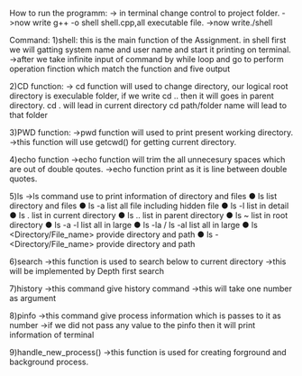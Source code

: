 How to run the programm:
-> in terminal change control to project folder.
->now write g++ -o shell shell.cpp,all executable file.
->now write./shell


Command:
1)shell: this is the main function of the Assignment. in shell first we will gatting system name and user name and start it printing on terminal.
->after we take infinite input of command by while loop and go to perform operation finction which match the function and five output


2)CD function:
-> cd function will used to change directory, our logical root directory is execulable folder, if we write cd .. then it will goes in parent directory.
cd . will lead in current directory
cd path/folder name will lead to that folder

3)PWD function:
->pwd function will used to print present working directory.
->this function will use getcwd() for getting current directory.

4)echo function
->echo function will trim the all unnecesury spaces which are out of double qoutes.
->echo function print as it is line between double quotes.


5)ls
->ls command use to print information of directory and files
● ls list directory and files
● ls -a list all file including hidden file
● ls -l list in detail
● ls . list in current directory
● ls ..  list in parent directory
● ls ~  list in root directory
● ls -a -l  list all in large
● ls -la / ls -al  list all in large
● ls <Directory/File_name>   provide directory and path
● ls -<flags> <Directory/File_name>  provide directory and path

6)search
->this function is used to search below to current directory
->this will be implemented by Depth first search

7)history
->this command give history command
->this will take one number as argument

8)pinfo
->this command give process information which is passes to it as number
->if we did not pass any value to the pinfo then it will print information of terminal

9)handle_new_process()
->this function is used for creating forground and background process.
